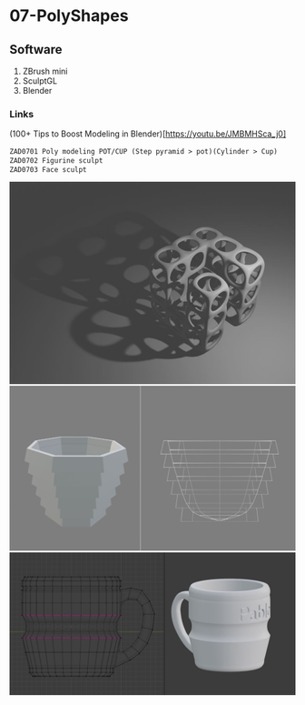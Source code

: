 # 07-PolyShapes

## Software

1. ZBrush mini
2. SculptGL
3. Blender

### Links

(100+ Tips to Boost Modeling in Blender)[https://youtu.be/JMBMHSca_j0]


```
ZAD0701 Poly modeling POT/CUP (Step pyramid > pot)(Cylinder > Cup)
ZAD0702 Figurine sculpt
ZAD0703 Face sculpt
```
![Shape](/Shape_01.JPG)
![POT](/Pot.JPG)
![CUP](/Cup.JPG)
